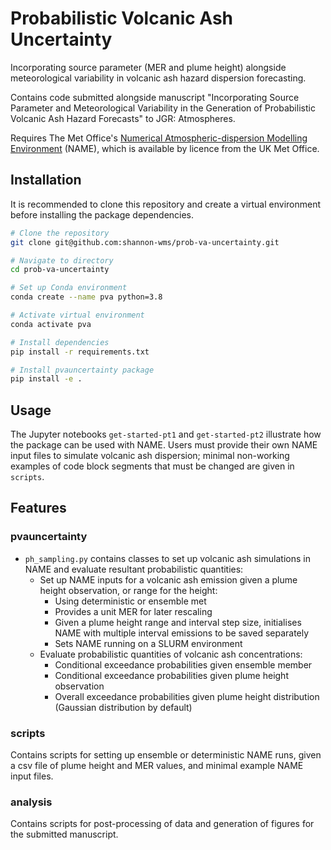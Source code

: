 # Probabilistic Volcanic Ash Uncertainty

Incorporating source parameter (MER and plume height) alongside meteorological variability in volcanic ash hazard dispersion forecasting.

Contains code submitted alongside manuscript "Incorporating Source Parameter and Meteorological Variability in the Generation of Probabilistic Volcanic Ash Hazard Forecasts" to JGR: Atmospheres.

Requires The Met Office's [Numerical Atmospheric-dispersion Modelling Environment](https://www.metoffice.gov.uk/research/approach/modelling-systems/dispersion-model) (NAME), which is available by licence from the UK Met Office.

## Installation

It is recommended to clone this repository and create a virtual environment before installing the package dependencies.

```bash
# Clone the repository
git clone git@github.com:shannon-wms/prob-va-uncertainty.git

# Navigate to directory
cd prob-va-uncertainty

# Set up Conda environment
conda create --name pva python=3.8

# Activate virtual environment
conda activate pva

# Install dependencies
pip install -r requirements.txt

# Install pvauncertainty package
pip install -e .
```
## Usage

The Jupyter notebooks `get-started-pt1` and `get-started-pt2` illustrate how the package can be used with NAME. Users must provide their own NAME input files to simulate volcanic ash dispersion; minimal non-working examples of code block segments that must be changed are given in `scripts`.

## Features

### pvauncertainty

+ `ph_sampling.py` contains classes to set up volcanic ash simulations in NAME and evaluate resultant probabilistic quantities:
  + Set up NAME inputs for a volcanic ash emission given a plume height observation, or range for the height:
    + Using deterministic or ensemble met
    + Provides a unit MER for later rescaling
    + Given a plume height range and interval step size, initialises NAME with multiple interval emissions to be saved separately
    + Sets NAME running on a SLURM environment
  + Evaluate probabilistic quantities of volcanic ash concentrations:
    + Conditional exceedance probabilities given ensemble member
    + Conditional exceedance probabilities given plume height observation
    + Overall exceedance probabilities given plume height distribution (Gaussian distribution by default) 

### scripts

Contains scripts for setting up ensemble or deterministic NAME runs, given a csv file of plume height and MER values, and minimal example NAME input files.

### analysis

Contains scripts for post-processing of data and generation of figures for the submitted manuscript.